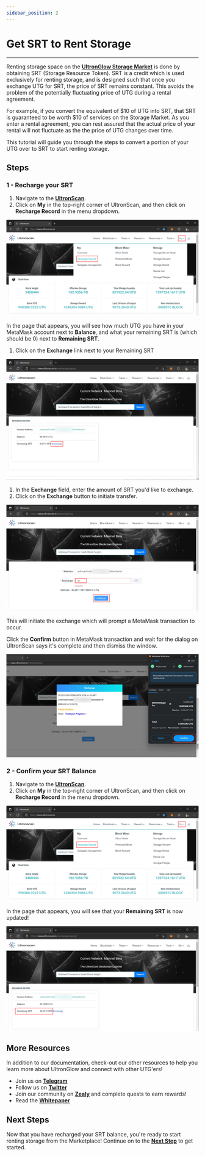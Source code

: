 ```yaml
---
sidebar_position: 2
---
```

# Get SRT to Rent Storage
---

Renting storage space on the [**UltronGlow Storage Market**](https://www.ultronscan.io/market/) is done by obtaining
SRT (Storage Resource Token).  SRT is a credit which is used exclusively for renting storage, and is designed such
that once you exchange UTG for SRT, the price of SRT remains constant.  This avoids the problem of the potentially
fluctuating price of UTG during a rental agreement.

For example, if you convert the equivalent of $10 of UTG into SRT, that SRT is guaranteed to be worth $10 of services
on the Storage Market.  As you enter a rental agreement, you can rest assured that the actual price of your rental
will not fluctuate as the the price of UTG changes over time.

This tutorial will guide you through the steps to convert a portion of your UTG over to SRT to start renting storage.

## Steps

### 1 - Recharge your SRT

1. Navigate to the [**UltronScan**](https://www.ultronscan.io/).
2. Click on **My** in the top-right corner of UltronScan, and then click on **Recharge Record** in the menu dropdown.

![Recharge_SRT_Start.png](Recharge_SRT_Start.png)

In the page that appears, you will see how much UTG you have in your MetaMask account next to **Balance**, and what
your remaining SRT is (which should be 0) next to **Remaining SRT**.

1. Click on the **Exchange** link next to your Remaining SRT

![Exchange_SRT.png](Exchange_SRT.png)

1. In the **Exchange** field, enter the amount of SRT you'd like to exchange.
2. Click on the **Exchange** button to initiate transfer.

![Exchange_SRT_Confirm.png](Exchange_SRT_Confirm.png)

This will initiate the exchange which will prompt a MetaMask transaction to occur.  

Click the **Confirm** button in MetaMask transaction and wait for the dialog on UltronScan says it's complete
and then dismiss the window.

![Exchange_SRT_MetaMask.png](Exchange_SRT_MetaMask.png)

### 2 - Confirm your SRT Balance

1. Navigate to the [**UltronScan**](https://www.ultronscan.io/).
2. Click on **My** in the top-right corner of UltronScan, and then click on **Recharge Record** in the menu dropdown.

![Recharge_SRT_Start.png](Recharge_SRT_Start.png)

In the page that appears, you will see that your **Remaining SRT** is now updated!

![Updated_SRT_Balance.png](Updated_SRT_Balance.png)

## More Resources

In addition to our documentation, check-out our other resources to help you learn more about
UltronGlow and connect with other UTG'ers!

* Join us on [**Telegram**](https://t.me/UltronGlowOfficial)
* Follow us on [**Twitter**](https://twitter.com/ultronglow)
* Join our community on [**Zealy**](https://zealy.io/c/ultronglow/questboard) and complete quests to earn rewards!
* Read the [**Whitepaper**](https://ultronglow.cdn.prismic.io/ultronglow/d6314945-bd40-415f-897f-cd39b7522aa9_UltronGlow-Whitepaper.pdf)

## Next Steps

Now that you have recharged your SRT balance, you're ready to start renting storage from the Marketplace!
Continue on to the [**Next Step**](rent-storage.md) to get started.